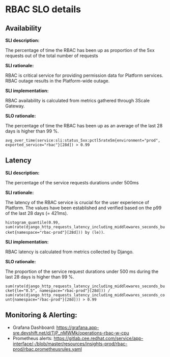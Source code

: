 # RBAC SLO details


## Availability

**SLI description:** 

The percentage of time the RBAC has been up as proportion of the 5xx requests out of the total number of requests

**SLI rationale:** 

RBAC is critical service for providing permission data for Platform services. RBAC outage results in the Platform-wide outage.

**SLI implementation:**

RBAC availability is calculated from metrics gathered through 3Scale Gateway.

**SLO rationale:** 

The percentage of time the RBAC has been up as an average of the last 28 days is higher than 99 %.

`avg_over_time(service:sli:status_5xx:pctl5rate5m{environment="prod", exported_service="rbac"}[28d]) > 0.99`


## Latency

**SLI description:** 

The percentage of the service requests durations under 500ms

**SLI rationale:** 

The latency of the RBAC service is crucial for the user experience of Platform. The values have been established and verified based on the p99 of the last 28 days (= 421ms).

`histogram_quantile(0.99, sum(rate(django_http_requests_latency_including_middlewares_seconds_bucket{namespace="rbac-prod"}[28d])) by (le))`.

**SLI implementation:** 

RBAC latency is calculated from metrics collected by Django.

**SLO rationale:** 

The proportion of the service request durations under 500 ms during the last 28 days is higher than 99 %.

`sum(rate(django_http_requests_latency_including_middlewares_seconds_bucket{le="0.5", namespace="rbac-prod"}[28d])) / sum(rate(django_http_requests_latency_including_middlewares_seconds_count{namespace="rbac-prod"}[28d])) > 0.99`


## Monitoring & Alerting:

- Grafana Dashboard: https://grafana.app-sre.devshift.net/d/TjP_nMWMk/operations-rbac-w-cpu 
- Prometheus alerts: https://gitlab.cee.redhat.com/service/app-interface/-/blob/master/resources/insights-prod/rbac-prod/rbac.prometheusrules.yaml
